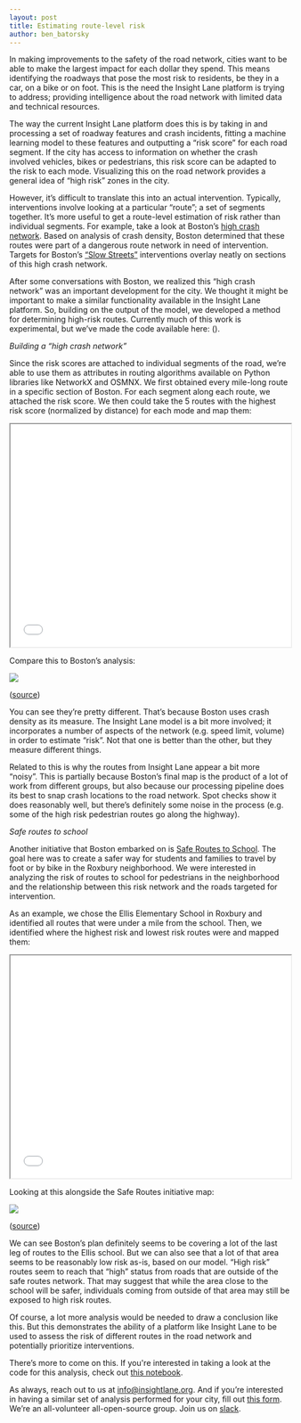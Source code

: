 ```yaml
---
layout: post
title: Estimating route-level risk
author: ben_batorsky
---
```

In making improvements to the safety of the road network, cities want to be able to make the largest impact for each dollar they spend.  This means identifying the roadways that pose the most risk to residents, be they in a car, on a bike or on foot.  This is the need the Insight Lane platform is trying to address; providing intelligence about the road network with limited data and technical resources.

The way the current Insight Lane platform does this is by taking in and processing a set of roadway features and crash incidents, fitting a machine learning model to these features and outputting a “risk score” for each road segment.  If the city has access to information on whether the crash involved vehicles, bikes or pedestrians, this risk score can be adapted to the risk to each mode.  Visualizing this on the road network provides a general idea of “high risk” zones in the city.

However, it’s difficult to translate this into an actual intervention.  Typically, interventions involve looking at a particular “route”; a set of segments together.  It’s more useful to get a route-level estimation of risk rather than individual segments.  For example, take a look at Boston’s [high crash network](https://www.boston.gov/sites/default/files/embed/2/2019-01-22_7_percent_hcn_all_modes.pdf).  Based on analysis of crash density, Boston determined that these routes were part of a dangerous route network in need of intervention.  Targets for Boston’s [“Slow Streets”](https://www.boston.gov/transportation/neighborhood-slow-streets#map--332061) interventions overlay neatly on sections of this high crash network.

After some conversations with Boston, we realized this “high crash network” was an important development for the city.  We thought it might be important to make a similar functionality available in the Insight Lane platform.  So, building on the output of the model, we developed a method for determining high-risk routes.  Currently much of this work is experimental, but we’ve made the code available here: ().

_Building a “high crash network”_

Since the risk scores are attached to individual segments of the road, we’re able to use them as attributes in routing algorithms available on Python libraries like NetworkX and OSMNX.  We first obtained every mile-long route in a specific section of Boston. For each segment along each route, we attached the risk score.  We then could take the 5 routes with the highest risk score (normalized by distance) for each mode and map them:

<iframe style="position:relative;height:400px;width:100%" src="{{site.baseurl}}/assets/route_risk/boston_high_routes.html" allowfullscreen></iframe>

Compare this to Boston’s analysis:

<img src="{{site.baseurl}}/assets/route_risk/boston_high_risk.jpg">

([source](https://www.boston.gov/sites/default/files/embed/2/2019-01-22_7_percent_hcn_all_modes.pdf))

You can see they’re pretty different.  That’s because Boston uses crash density as its measure.  The Insight Lane model is a bit more involved; it incorporates a number of aspects of the network (e.g. speed limit, volume) in order to estimate “risk”.  Not that one is better than the other, but they measure different things.

Related to this is why the routes from Insight Lane appear a bit more “noisy”.  This is partially because Boston’s final map is the product of a lot of work from different groups, but also because our processing pipeline does its best to snap crash locations to the road network.  Spot checks show it does reasonably well, but there’s definitely some noise in the process (e.g. some of the high risk pedestrian routes go along the highway).

_Safe routes to school_

Another initiative that Boston embarked on is [Safe Routes to School](https://www.boston.gov/departments/transportation/sugar-hill-safety-improvements).  The goal here was to create a safer way for students and families to travel by foot or by bike in the Roxbury neighborhood.  We were interested in analyzing the risk of routes to school for pedestrians in the neighborhood and the relationship between this risk network and the roads targeted for intervention.

As an example, we chose the Ellis Elementary School in Roxbury and identified all routes that were under a mile from the school.  Then, we identified where the highest risk and lowest risk routes were and mapped them:

<iframe style="position:relative;height:400px;width:100%" src="{{site.baseurl}}/assets/route_risk/school_routes.html" allowfullscreen></iframe>

Looking at this alongside the Safe Routes initiative map:

<img src="{{site.baseurl}}/assets/route_risk/safe_routes.png">

([source](https://www.boston.gov/departments/transportation/sugar-hill-safety-improvements))

We can see Boston’s plan definitely seems to be covering a lot of the last leg of routes to the Ellis school.  But we can also see that a lot of that area seems to be reasonably low risk as-is, based on our model.  “High risk” routes seem to reach that “high” status from roads that are outside of the safe routes network.  That may suggest that while the area close to the school will be safer, individuals coming from outside of that area may still be exposed to high risk routes.

Of course, a lot more analysis would be needed to draw a conclusion like this.  But this demonstrates the ability of a platform like Insight Lane to be used to assess the risk of different routes in the road network and potentially prioritize interventions.

There’s more to come on this.  If you're interested in taking a look at the code for this analysis, check out [this notebook](https://github.com/insight-lane/crash-model/blob/master/notebooks/route_level_risk_distribute.ipynb).  

As always, reach out to us at info@insightlane.org.  And if you’re interested in having a similar set of analysis performed for your city, fill out [this form](https://docs.google.com/forms/d/e/1FAIpQLSdoh3ubjB6pHeOkSySel379wUAHgGk0vuEUywclP6Zjy7_e4Q/viewform).  We’re an all-volunteer all-open-source group.  Join us on [slack](https://join.slack.com/t/insightlane/shared_invite/zt-ewlvaic7-ymYlps33v2M2~RhC4DFRGg).